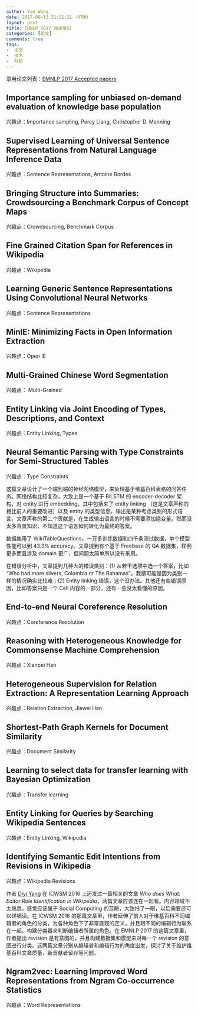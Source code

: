 ```yaml
---
author: Yan Wang
date: 2017-06-13 21:21:21 -0700
layout: post
title: EMNLP 2017 阅读笔记
categories: [论文]
comments: true
tags:
-  论文
-  技术
-  科研
---
```


录用论文列表：[EMNLP 2017 Accepted papers](http://emnlp2017.net/accepted-papers.html)

## Importance sampling for unbiased on-demand evaluation of knowledge base population

兴趣点：Importance sampling, Percy Liang, Christopher D. Manning


## Supervised Learning of Universal Sentence Representations from Natural Language Inference Data

兴趣点：Sentence Representations, Antoine Bordes

## Bringing Structure into Summaries: Crowdsourcing a Benchmark Corpus of Concept Maps

兴趣点：Crowdsourcing, Benchmark Corpus

## Fine Grained Citation Span for References in Wikipedia

兴趣点：Wikipedia

## Learning Generic Sentence Representations Using Convolutional Neural Networks

兴趣点：Sentence Representations

## MinIE: Minimizing Facts in Open Information Extraction

兴趣点：Open IE

## Multi-Grained Chinese Word Segmentation

兴趣点： Multi-Grained

## Entity Linking via Joint Encoding of Types, Descriptions, and Context

兴趣点：Entity Linking, Types

## Neural Semantic Parsing with Type Constraints for Semi-Structured Tables

兴趣点：Type Constraints

这篇文章设计了一个端到端的神经网络模型，来处理基于维基百科表格的问答任务。网络结构比较复杂，大致上是一个基于 BiLSTM 的 encoder-decoder 架构，对 entity 进行 embedding，其中包括来了 entity linking （这是文章声称的相比前人的重要改进）以及 entity 的类型信息。输出是某种考虑类别的形式语言，文章声称的第二个贡献是，在生成输出语言的时候不需要添加隐变量。然而没太多背景知识，不知道这个语言如何转化为最终的答案。

数据集用了 WikiTableQuestions，一万多训练数据和四千条测试数据，单个模型性能可以到 43.3% accuracy。文章提到有个基于 Freebase 的 QA 数据集，样例更多而且涉及 domain 更广，但问题太简单所以没有采用。

在错误分析中，文章提到几种大的错误类别：(1) 从若干选项中选一个答案，比如 “Who had more silvers, Colombia or The Bahamas”，我猜可能是因为类别一样的情况确实比较难；(2) Entity linking 错误，这个没办法。其他还有些错误原因，比如答案只是一个 Cell 内容的一部分，还有一些没太看懂的原因。

## End-to-end Neural Coreference Resolution

兴趣点：Coreference Resolution

## Reasoning with Heterogeneous Knowledge for Commonsense Machine Comprehension

兴趣点：Xianpei Han

## Heterogeneous Supervision for Relation Extraction: A Representation Learning Approach

兴趣点：Relation Extraction, Jiawei Han

## Shortest-Path Graph Kernels for Document Similarity

兴趣点：Document Similarity

## Learning to select data for transfer learning with Bayesian Optimization

兴趣点：Transfer learning


## Entity Linking for Queries by Searching Wikipedia Sentences

兴趣点：Entity Linking, Wikipedia

## Identifying Semantic Edit Intentions from Revisions in Wikipedia

兴趣点：Wikipedia Revisions

作者 [Diyi Yang](http://www.cs.cmu.edu/~diyiy/) 在 ICWSM 2016 上还发过一篇相关的文章 *Who does What: Editor Role Identification in Wikipedia*，两篇文章应该连在一起看。内容领域不太熟悉，感觉应该属于 Social Computing 的范畴，大致扫了一眼，以后需要还可以详细读。在 ICWSM 2016  的那篇文章里，作者延伸了前人对于维基百科不同编辑者的角色的分类，为各种角色下了非常直观的定义，并且跟不同的编辑行为联系在一起，构建分类器来判断编辑者所属的角色。在 EMNLP 2017 的这篇文章里，作者提出 revision 是有意图的，并且构建数据集和模型来对每一个 revision 的意图进行分类。这两篇文章分别从编辑者和编辑行为的角度出发，探讨了关于维护维基百科文章质量、新贡献者留存等问题。

## Ngram2vec: Learning Improved Word Representations from Ngram Co-occurrence Statistics

兴趣点：Word Representations





